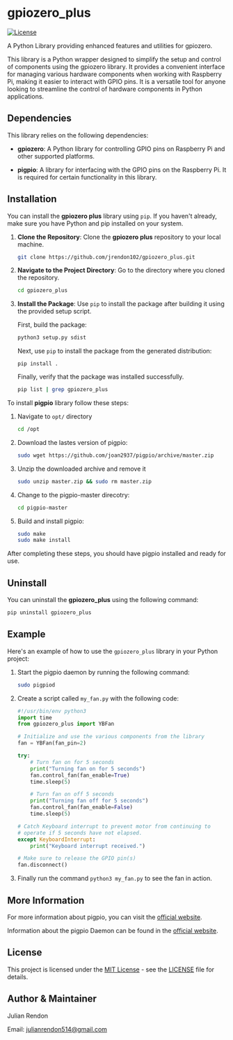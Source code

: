 # gpiozero_plus

[![License](https://img.shields.io/badge/license-MIT-blue.svg)](LICENSE)

A Python Library providing enhanced features and utilities for gpiozero.

This library is a Python wrapper designed to simplify the setup and control of components using the gpiozero library. It provides a convenient interface for managing various hardware components when working with Raspberry Pi, making it easier to interact with GPIO pins. It is a versatile tool for anyone looking to streamline the control of hardware components in Python applications.


## Dependencies

This library relies on the following dependencies:

- **gpiozero**: A Python library for controlling GPIO pins on Raspberry Pi and other supported platforms.

- **pigpio**: A library for interfacing with the GPIO pins on the Raspberry Pi. It is required for certain functionality in this library.


## Installation

   You can install the **gpiozero plus** library using  `pip`. If you haven't already, make sure you have Python and pip installed on your system.

   1. **Clone the Repository**: Clone the **gpiozero plus** repository to your local machine.

      ```bash
      git clone https://github.com/jrendon102/gpiozero_plus.git
      ```

   2. **Navigate to the Project Directory**: Go to the directory where you cloned the repository.
      
      ```bash
      cd gpiozero_plus
      ```

   3. **Install the Package**: Use `pip` to install the package after building it using the provided setup script.

      First, build the package:

      ```bash
      python3 setup.py sdist
      ```

      Next, use `pip` to install the package from the generated distribution:
      
      ```
      pip install .
      ```
      
      Finally, verify that the package was installed successfully.
      
      ```bash
      pip list | grep gpiozero_plus
      ```

To install **pigpio** library follow these steps:

   1. Navigate to `opt/` directory
      
      ```bash
      cd /opt
      ```
   
   2. Download the lastes version of pigpio:

      ```bash
      sudo wget https://github.com/joan2937/pigpio/archive/master.zip
      ```
   3. Unzip the downloaded archive and remove it
      
      ```bash
      sudo unzip master.zip && sudo rm master.zip
      ```

   4. Change to the pigpio-master direcotry:

      ```bash
      cd pigpio-master
      ```

   5. Build and install pigpio:
   
      ```bash
      sudo make
      sudo make install
      ```

After completing these steps, you should have pigpio installed and ready for use.

## Uninstall
You can uninstall the **gpiozero_plus** using the following command:

   ```bash
   pip uninstall gpiozero_plus
   ```

## Example
Here's an example of how to use the `gpiozero_plus` library in your Python project:

1. Start the pigpio daemon by running the following command:
   
   ```bash
   sudo pigpiod
   ```

2. Create a script called `my_fan.py` with the following code:
   
   ```python
   #!/usr/bin/env python3
   import time
   from gpiozero_plus import YBFan

   # Initialize and use the various components from the library
   fan = YBFan(fan_pin=2)

   try:
       # Turn fan on for 5 seconds
       print("Turning fan on for 5 seconds")
       fan.control_fan(fan_enable=True)
       time.sleep(5)

       # Turn fan on off 5 seconds
       print("Turning fan off for 5 seconds")
       fan.control_fan(fan_enable=False)
       time.sleep(5)

   # Catch Keyboard interrupt to prevent motor from continuing to
   # operate if 5 seconds have not elapsed.
   except KeyboardInterrupt:
       print("Keyboard interrupt received.")
   
   # Make sure to release the GPIO pin(s)
   fan.disconnect()
   ```

3. Finally run the command `python3 my_fan.py` to see the fan in action.
## More Information
For more information about pigpio, you can visit the [official website](http://abyz.me.uk/rpi/pigpio/). 

Information about the pigpio Daemon can be found in the [official website](http://abyz.me.uk/rpi/pigpio/pigpiod.html).

## License

This project is licensed under the [MIT License](LICENSE) - see the [LICENSE](LICENSE) file for details. 

## Author & Maintainer
Julian Rendon

Email: julianrendon514@gmail.com